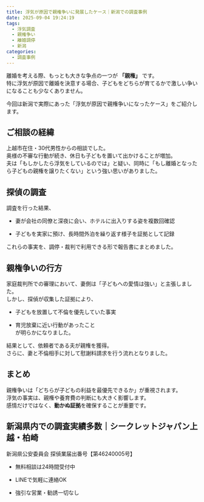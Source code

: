 ```yaml
---
title: 浮気が原因で親権争いに発展したケース｜新潟での調査事例
date: 2025-09-04 19:24:19
tags:
  - 浮気調査
  - 親権争い
  - 離婚調停
  - 新潟
categories:
  - 調査事例
---
```


離婚を考える際、もっとも大きな争点の一つが **「親権」** です。  
特に浮気が原因で離婚を決意する場合、子どもをどちらが育てるかで激しい争いになることも少なくありません。

今回は新潟で実際にあった「浮気が原因で親権争いになったケース」をご紹介します。

<!-- more -->

## **ご相談の経緯**

上越市在住・30代男性からの相談でした。  
奥様の不審な行動が続き、休日も子どもを置いて出かけることが増加。  
夫は「もしかしたら浮気をしているのでは」と疑い、同時に「もし離婚となったら子どもの親権を譲りたくない」という強い思いがありました。

## **探偵の調査**

調査を行った結果、

* 妻が会社の同僚と深夜に会い、ホテルに出入りする姿を複数回確認

* 子どもを実家に預け、長時間外泊を繰り返す様子を証拠として記録

これらの事実を、調停・裁判で利用できる形で報告書にまとめました。

## **親権争いの行方**

家庭裁判所での審理において、妻側は「子どもへの愛情は強い」と主張しました。  
しかし、探偵が収集した証拠により、

* 子どもを放置して不倫を優先していた事実

* 育児放棄に近い行動があったこと  
  が明らかになりました。

結果として、依頼者である夫が親権を獲得。  
さらに、妻と不倫相手に対して慰謝料請求を行う流れとなりました。

## **まとめ**

親権争いは「どちらが子どもの利益を最優先できるか」が重視されます。  
浮気の事実は、親権や養育費の判断にも大きく影響します。  
感情だけではなく、**動かぬ証拠**を確保することが重要です。

## **新潟県内での調査実績多数｜シークレットジャパン上越・柏崎**

新潟県公安委員会 探偵業届出番号【第46240005号】

* 無料相談は24時間受付中

* LINEで気軽に連絡OK

* 強引な営業・勧誘一切なし
